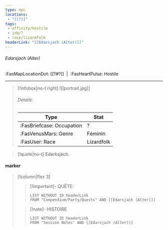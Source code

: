 ```yaml
---
type: npc
locations:
 - "[[?]]"
tags:
 - affinity/hostile
 - job/?
 - race/lizardfolk
headerLink: "[[Edarsjach (Alter)]]"
---
```

###### Edarsjach (Alter)
<span class="sub2">:FasMapLocationDot: [[?#?]]&nbsp;&nbsp;|&nbsp;&nbsp;:FasHeartPulse: Hostile </span>
___

> [!infobox|no-t right]
> ![[portrait.jpg]]
> ###### Details:
> | Type | Stat |
> | ---- | ---- |
> | :FasBriefcase: Occupation |  ? |
> | :FasVenusMars: Genre | Féminin |
> | :FasUser: Race | Lizardfolk |
<span class="clearfix"></span>

> [!quote|no-t]
>Edarksjach.
#### marker
> [!column|flex 3]
>> [!important]- QUÊTE:
>>```dataview
>>LIST WITHOUT ID headerLink
>>FROM "Compendium/Party/Quests" AND [[Edarsjach (Alter)]]
>
>>[!note]- HISTOIRE
>>```dataview
>>LIST WITHOUT ID headerLink
>>FROM "Session Notes" AND [[Edarsjach (Alter)]]
